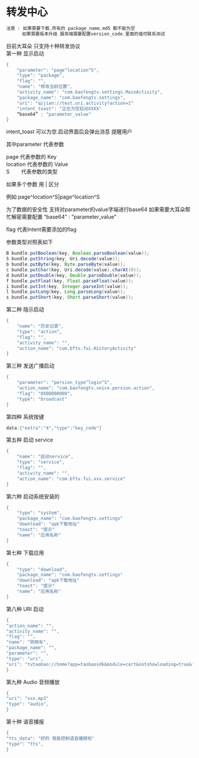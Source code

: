 # 转发中心

```java
注意 : 如果需要下载,所有的 package_name,md5 都不能为空
      如果需要版本升级 服务端需要配置version_code.里面的值可联系测试
```

目前大耳朵 只支持十种转发协议 <br>
第一种 显示启动  <br>
```java
{
    "parameter": "page^location^S",
    "type": "package",
    "flag": "",
    "name": "修改当前位置",
    "activity_name": "com.baofengtv.settings.MainActivity",
    "package_name": "com.baofengtv.settings",
    "uri": "qijian://test.uri.activity?action=1"
    "intent_toast": "正在为您启动XXXX"
    “base64” : "parameter_value"
}
```

intent_toast 可以为空.启动界面后会弹出消息 提醒用户

其中parameter 代表参数

page     代表参数的 Key <br>
location 代表参数的 Value <br>
S        代表参数的类型  <br>

如果多个参数 用 | 区分 <br> 

例如 page^location^S|page^location^S <br>

为了数据的安全性 支持对parameter的value字端进行base64 如果需要大耳朵帮忙解密需要配置
“base64” : "parameter_value"

flag 代表Intent需要添加的flag <br>

参数类型对照表如下 <br>
```java
B bundle.putBoolean(key, Boolean.parseBoolean(value)); 
S bundle.putString(key, Uri.decode(value)); 
b bundle.putByte(key, Byte.parseByte(value));
c bundle.putChar(key, Uri.decode(value).charAt(0)); 
d bundle.putDouble(key, Double.parseDouble(value)); 
f bundle.putFloat(key, Float.parseFloat(value)); 
i bundle.putInt(key, Integer.parseInt(value));
l bundle.putLong(key, Long.parseLong(value));
s bundle.putShort(key, Short.parseShort(value));

```
第二种 隐示启动  <br>
```java
{
    "name": "历史记录",
    "type": "action",
    "flag": "",
    "activity_name": "",
    "action_name": "com.bftv.fui.HistoryActivity"
}
```
第三种 发送广播启动 <br>
```java
{
    "parameter": "persion_type^login^S",
    "action_name": "com.baofengtv.voice.persion.action",
    "flag": "0X00008000",
    "type": "broadcast"
}
```
第四种 系统按键 <br>
```java
data:{"extra":"4","type":"key_code"}
```
第五种 启动 service<br>
```java
{
    "name": "启动service",
    "type": "service",
    "flag": "",
    "activity_name": "",
    "action_name": "com.bftv.fui.xxx.service"
}
```
第六种 启动系统安装的<br>
```java
{
    "type": "system",
    "package_name": "com.baofengtv.settings"
    "download": "apk下载地址"
    "toast": "提示"
    "name": "应用名称"
}
```
第七种 下载应用<br>
```java
{
    "type": "download",
    "package_name": "com.baofengtv.settings"
    "download": "apk下载地址"
    "toast": "提示"
    "name": "应用名称"
}
```
第八种 URI 启动 <br>
```java
{
"action_name": "",
"activity_name": "",
"flag": "",
"name": "购物车",
"package_name": "",
"parameter": "",
"type": "uri",
"uri": "tvtaobao://home?app=taobaosdk&module=cart&notshowloading=true&from=Voice_Storm_shoppingcart"
}
```
第九种 Audio 音频播放 <br>
```java
{
"uri": "xxx.mp3"
"type": "audio",
}
```
第十种 语音播报 <br>
```java
{
"tts_data": "好的 我能控制语音播报啦"
"type": "tts",
}
```

